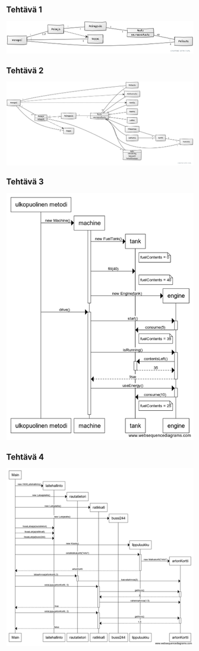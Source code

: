 ## Tehtävä 1
![Tehtävä 1](teht1.jpg)
## Tehtävä 2
![Tehtävä 2](teht2.jpg)
## Tehtävä 3
![Tehtävä 3](teht3.png)
## Tehtävä 4
![Tehtävä 4](teht4.png)
